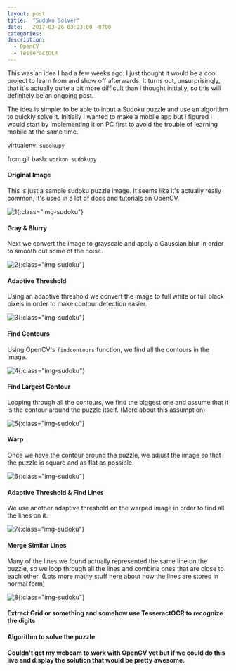 ```yaml
---
layout: post
title:  "Sudoku Solver"
date:   2017-03-26 03:23:00 -0700
categories:
description:
  - OpenCV
  - TesseractOCR
---
```

This was an idea I had a few weeks ago. I just thought it would be a cool project to learn from and show off afterwards. It turns out, unsurprisingly, that it's actually quite a bit more difficult than I thought initially, so this will definitely be an ongoing post.

The idea is simple: to be able to input a Sudoku puzzle and use an algorithm to quickly solve it. Initially I wanted to make a mobile app but I figured I would start by implementing it on PC first to avoid the trouble of learning mobile at the same time.

virtualenv: `sudokupy`

from git bash: `workon sudokupy`


#### Original Image
This is just a sample sudoku puzzle image. It seems like it's actually really common, it's used in a lot of docs and tutorials on OpenCV.

![1]{:class="img-sudoku"}

#### Gray & Blurry
Next we convert the image to grayscale and apply a Gaussian blur in order to smooth out some of the noise.

![2]{:class="img-sudoku"}

#### Adaptive Threshold
Using an adaptive threshold we convert the image to full white or full black pixels in order to make contour detection easier.

![3]{:class="img-sudoku"}

#### Find Contours
Using OpenCV's `findcontours` function, we find all the contours in the image.

![4]{:class="img-sudoku"}

#### Find Largest Contour
Looping through all the contours, we find the biggest one and assume that it is the contour around the puzzle itself. (More about this assumption)

![5]{:class="img-sudoku"}

#### Warp
Once we have the contour around the puzzle, we adjust the image so that the puzzle is square and as flat as possible.

![6]{:class="img-sudoku"}

#### Adaptive Threshold & Find Lines
We use another adaptive threshold on the warped image in order to find all the lines on it.

![7]{:class="img-sudoku"}

#### Merge Similar Lines
Many of the lines we found actually represented the same line on the puzzle, so we loop through all the lines and combine ones that are close to each other. (Lots more mathy stuff here about how the lines are stored in normal form)

![8]{:class="img-sudoku"}

#### Extract Grid or something and somehow use TesseractOCR to recognize the digits

#### Algorithm to solve the puzzle

#### Couldn't get my webcam to work with OpenCV yet but if we could do this live and display the solution that would be pretty awesome.


[1]: {{site.url}}/assets/original.jpg
[2]: {{site.url}}/assets/gray_and_blurred.jpg
[3]: {{site.url}}/assets/adaptive_threshold.png
[4]: {{site.url}}/assets/all_contours.jpg
[5]: {{site.url}}/assets/biggest_contour.jpg
[6]: {{site.url}}/assets/warp.jpg
[7]: {{site.url}}/assets/all_lines.jpg
[8]: {{site.url}}/assets/merged_lines.jpg
